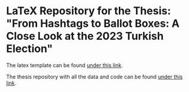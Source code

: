 # LaTeX Repository for the Thesis: "From Hashtags to Ballot Boxes: A Close Look at the 2023 Turkish Election"

The latex template can be found [under this link](https://github.com/TUM-Dev/tum-thesis-latex).

The thesis repository with all the data and code can be found [under this link](https://github.com/EfeSenerr/Thesis).
